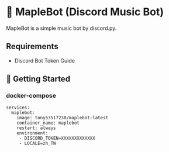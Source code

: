 # 🤖 MapleBot (Discord Music Bot)
MapleBot is a simple music bot by discord.py.

## Requirements
+ Discord Bot Token Guide


## 🚀 Getting Started
### docker-compose
```docker-compose
services:
  maplebot:
    image: tony53517230/maplebot:latest
    container_name: maplebot
    restart: always
    environment:
     - DISCORD_TOKEN=XXXXXXXXXXXXX
     - LOCALE=zh_TW
```
